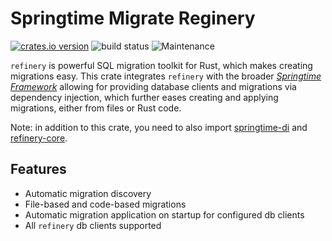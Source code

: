 # Springtime Migrate Reginery

[![crates.io version](https://img.shields.io/crates/v/springtime-migrate-refinery.svg)](https://crates.io/crates/springtime-migrate-refinery)
![build status](https://github.com/krojew/springtime/actions/workflows/rust.yml/badge.svg)
![Maintenance](https://img.shields.io/maintenance/yes/2023)

`refinery` is powerful SQL migration toolkit for Rust, which makes creating
migrations easy. This crate integrates `refinery` with the broader [*Springtime
Framework*](https://crates.io/crates/springtime) allowing for providing database
clients and migrations via dependency injection, which further eases creating 
and applying migrations, either from files or Rust code.

Note: in addition to this crate, you need to also import
[springtime-di](https://crates.io/crates/springtime-di) and
[refinery-core](https://crates.io/crates/refinery_core).

## Features

* Automatic migration discovery
* File-based and code-based migrations
* Automatic migration application on startup for configured db clients
* All `refinery` db clients supported
